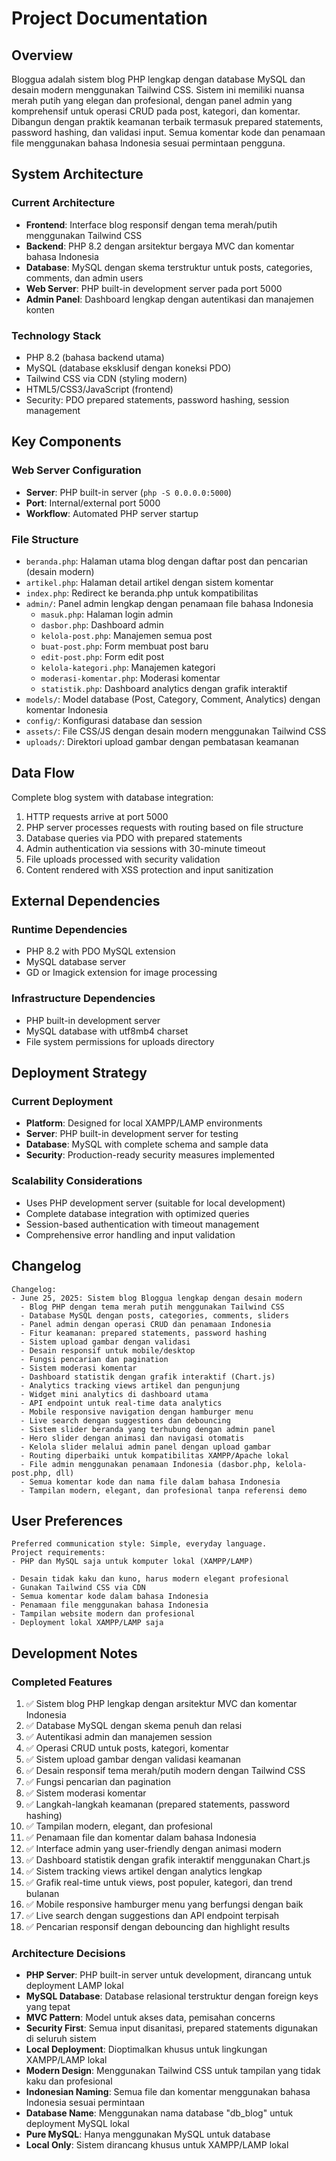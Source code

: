 # Project Documentation

## Overview

Bloggua adalah sistem blog PHP lengkap dengan database MySQL dan desain modern menggunakan Tailwind CSS. Sistem ini memiliki nuansa merah putih yang elegan dan profesional, dengan panel admin yang komprehensif untuk operasi CRUD pada post, kategori, dan komentar. Dibangun dengan praktik keamanan terbaik termasuk prepared statements, password hashing, dan validasi input. Semua komentar kode dan penamaan file menggunakan bahasa Indonesia sesuai permintaan pengguna.

## System Architecture

### Current Architecture
- **Frontend**: Interface blog responsif dengan tema merah/putih menggunakan Tailwind CSS
- **Backend**: PHP 8.2 dengan arsitektur bergaya MVC dan komentar bahasa Indonesia
- **Database**: MySQL dengan skema terstruktur untuk posts, categories, comments, dan admin users
- **Web Server**: PHP built-in development server pada port 5000
- **Admin Panel**: Dashboard lengkap dengan autentikasi dan manajemen konten

### Technology Stack
- PHP 8.2 (bahasa backend utama)
- MySQL (database eksklusif dengan koneksi PDO)
- Tailwind CSS via CDN (styling modern)
- HTML5/CSS3/JavaScript (frontend)
- Security: PDO prepared statements, password hashing, session management


## Key Components

### Web Server Configuration
- **Server**: PHP built-in server (`php -S 0.0.0.0:5000`)
- **Port**: Internal/external port 5000
- **Workflow**: Automated PHP server startup

### File Structure
- `beranda.php`: Halaman utama blog dengan daftar post dan pencarian (desain modern)
- `artikel.php`: Halaman detail artikel dengan sistem komentar
- `index.php`: Redirect ke beranda.php untuk kompatibilitas
- `admin/`: Panel admin lengkap dengan penamaan file bahasa Indonesia
  - `masuk.php`: Halaman login admin
  - `dasbor.php`: Dashboard admin
  - `kelola-post.php`: Manajemen semua post
  - `buat-post.php`: Form membuat post baru
  - `edit-post.php`: Form edit post
  - `kelola-kategori.php`: Manajemen kategori
  - `moderasi-komentar.php`: Moderasi komentar
  - `statistik.php`: Dashboard analytics dengan grafik interaktif
- `models/`: Model database (Post, Category, Comment, Analytics) dengan komentar Indonesia
- `config/`: Konfigurasi database dan session
- `assets/`: File CSS/JS dengan desain modern menggunakan Tailwind CSS
- `uploads/`: Direktori upload gambar dengan pembatasan keamanan

## Data Flow

Complete blog system with database integration:
1. HTTP requests arrive at port 5000
2. PHP server processes requests with routing based on file structure
3. Database queries via PDO with prepared statements
4. Admin authentication via sessions with 30-minute timeout
5. File uploads processed with security validation
6. Content rendered with XSS protection and input sanitization

## External Dependencies

### Runtime Dependencies
- PHP 8.2 with PDO MySQL extension
- MySQL database server
- GD or Imagick extension for image processing

### Infrastructure Dependencies
- PHP built-in development server
- MySQL database with utf8mb4 charset
- File system permissions for uploads directory

## Deployment Strategy

### Current Deployment
- **Platform**: Designed for local XAMPP/LAMP environments
- **Server**: PHP built-in development server for testing
- **Database**: MySQL with complete schema and sample data
- **Security**: Production-ready security measures implemented

### Scalability Considerations
- Uses PHP development server (suitable for local development)
- Complete database integration with optimized queries
- Session-based authentication with timeout management
- Comprehensive error handling and input validation

## Changelog

```
Changelog:
- June 25, 2025: Sistem blog Bloggua lengkap dengan desain modern
  - Blog PHP dengan tema merah putih menggunakan Tailwind CSS
  - Database MySQL dengan posts, categories, comments, sliders
  - Panel admin dengan operasi CRUD dan penamaan Indonesia
  - Fitur keamanan: prepared statements, password hashing
  - Sistem upload gambar dengan validasi
  - Desain responsif untuk mobile/desktop
  - Fungsi pencarian dan pagination
  - Sistem moderasi komentar
  - Dashboard statistik dengan grafik interaktif (Chart.js)
  - Analytics tracking views artikel dan pengunjung
  - Widget mini analytics di dashboard utama
  - API endpoint untuk real-time data analytics
  - Mobile responsive navigation dengan hamburger menu
  - Live search dengan suggestions dan debouncing
  - Sistem slider beranda yang terhubung dengan admin panel
  - Hero slider dengan animasi dan navigasi otomatis
  - Kelola slider melalui admin panel dengan upload gambar
  - Routing diperbaiki untuk kompatibilitas XAMPP/Apache lokal
  - File admin menggunakan penamaan Indonesia (dasbor.php, kelola-post.php, dll)
  - Semua komentar kode dan nama file dalam bahasa Indonesia
  - Tampilan modern, elegant, dan profesional tanpa referensi demo
```

## User Preferences

```
Preferred communication style: Simple, everyday language.
Project requirements: 
- PHP dan MySQL saja untuk komputer lokal (XAMPP/LAMP)

- Desain tidak kaku dan kuno, harus modern elegant profesional
- Gunakan Tailwind CSS via CDN
- Semua komentar kode dalam bahasa Indonesia
- Penamaan file menggunakan bahasa Indonesia
- Tampilan website modern dan profesional
- Deployment lokal XAMPP/LAMP saja
```

## Development Notes

### Completed Features
1. ✅ Sistem blog PHP lengkap dengan arsitektur MVC dan komentar Indonesia
2. ✅ Database MySQL dengan skema penuh dan relasi
3. ✅ Autentikasi admin dan manajemen session
4. ✅ Operasi CRUD untuk posts, kategori, komentar
5. ✅ Sistem upload gambar dengan validasi keamanan
6. ✅ Desain responsif tema merah/putih modern dengan Tailwind CSS
7. ✅ Fungsi pencarian dan pagination
8. ✅ Sistem moderasi komentar
9. ✅ Langkah-langkah keamanan (prepared statements, password hashing)
10. ✅ Tampilan modern, elegant, dan profesional
11. ✅ Penamaan file dan komentar dalam bahasa Indonesia
12. ✅ Interface admin yang user-friendly dengan animasi modern
13. ✅ Dashboard statistik dengan grafik interaktif menggunakan Chart.js
14. ✅ Sistem tracking views artikel dengan analytics lengkap
15. ✅ Grafik real-time untuk views, post populer, kategori, dan trend bulanan
16. ✅ Mobile responsive hamburger menu yang berfungsi dengan baik
17. ✅ Live search dengan suggestions dan API endpoint terpisah
18. ✅ Pencarian responsif dengan debouncing dan highlight results

### Architecture Decisions
- **PHP Server**: PHP built-in server untuk development, dirancang untuk deployment LAMP lokal
- **MySQL Database**: Database relasional terstruktur dengan foreign keys yang tepat
- **MVC Pattern**: Model untuk akses data, pemisahan concerns
- **Security First**: Semua input disanitasi, prepared statements digunakan di seluruh sistem
- **Local Deployment**: Dioptimalkan khusus untuk lingkungan XAMPP/LAMP lokal
- **Modern Design**: Menggunakan Tailwind CSS untuk tampilan yang tidak kaku dan profesional  
- **Indonesian Naming**: Semua file dan komentar menggunakan bahasa Indonesia sesuai permintaan
- **Database Name**: Menggunakan nama database "db_blog" untuk deployment MySQL lokal
- **Pure MySQL**: Hanya menggunakan MySQL untuk database
- **Local Only**: Sistem dirancang khusus untuk XAMPP/LAMP lokal